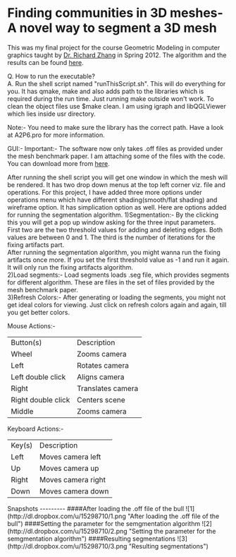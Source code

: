 Finding communities in 3D meshes- A novel way to segment a 3D mesh
==================================================================
This was my final project for the course Geometric Modeling in computer graphics taught by [Dr. Richard Zhang](http://www.cs.sfu.ca/~haoz/) in Spring 2012. The algorithm and the results can be found [here](http://dl.dropbox.com/u/15298710/GeometricModeling.pdf). 

Q. How to run the executable?  
A. Run the shell script named "runThisScript.sh". This will do everything for you. It has qmake, make and also adds path to the libraries which is required during the run time. Just running make outside won't work. To clean the object files use $make clean. I am using igraph and libQGLViewer which lies inside usr directory.  

Note:- You need to make sure the library has the correct path. Have a look at A2P6.pro for more information.  

GUI:- 
Important:- 
The software now only takes .off files as provided under the mesh benchmark paper. I am attaching some of the files with the code. You can download more from [here](http://segeval.cs.princeton.edu/public/Download/off.zip).  

After running the shell script you will get one window in which the mesh will be rendered. It has two drop down menus at the top left corner viz. file and operations. For this project, I have added three more options under  
operations menu which have different shading(smooth/flat shading) and wireframe option. It has simplication option as well. Here are options added for running the segmentation algorithm. 
1)Segmentation:- By the clicking this you will get a pop up window asking for the three input parameters. First two are the two threshold values for adding and deleting edges. Both values are between 0 and 1. 
The third is the number of iterations for the fixing artifacts part.  
After running the segmentation algorithm, you might wanna run the fixing artifacts once more. If you set the first threshold value as -1 and run it again. It will only run the fixing artifacts algorithm.  
2)Load segments:- Load segments loads .seg file, which provides segments for different algorithm. These are files in the set of files provided by the mesh benchmark paper.  
3)Refresh Colors:- After generating or loading the segments, you might not get ideal colors for viewing. Just click on refresh colors again and again, till you get better colors.  


Mouse Actions:- 
<table>
<tr>
<td> Button(s) </td>         <td>  Description </td>
</tr>
<tr>
<td> Wheel    </td><td>            Zooms camera </td> 
</tr>
<tr>
<td> Left   </td><td>              Rotates camera </td> 
</tr>
<tr>
<td>Left double click </td> <td>   Aligns camera</td> 
</tr>
<tr>
<td>Right </td><td>                Translates camera</td> 
</tr>
<tr>
<td>Right double click</td><td>   Centers scene </td>
</tr>
<tr>
<td>Middle </td><td>              Zooms camera </td> 
</tr>
</table>
Keyboard Actions:- 
<table>
<tr>
<td>Key(s)   </td><td>            Description </td> 
</tr>
<tr>
<td>Left </td><td>                Moves camera left </td>
</tr>
<tr>
<td>Up </td><td>                  Moves camera up </td>
</tr>
<tr>
<td>Right   </td><td>             Moves camera right </td>
</tr>
<tr>
<td> Down    </td><td>             Moves camera down </td>
</tr>
</table>
Snapshots
---------
####After loading the .off file of the bull  
![1](http://dl.dropbox.com/u/15298710/1.png "After loading the .off file of the bull")
####Setting the parameter for the semgmentation algorithm 
![2](http://dl.dropbox.com/u/15298710/2.png "Setting the parameter for the semgmentation algorithm")
####Resulting segmentations 
![3](http://dl.dropbox.com/u/15298710/3.png "Resulting segmentations")

